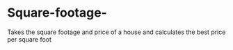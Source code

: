 # Square-footage-
Takes the square footage and price of a house and calculates the best price per square foot
